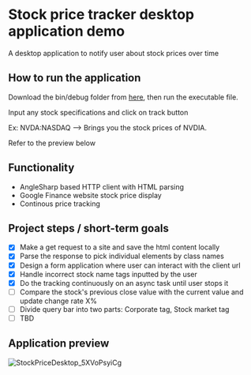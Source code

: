# Stock price tracker desktop application demo
A desktop application to notify user about stock prices over time

## How to run the application
Download the bin/debug folder from [here]([StockPriceDesktop/bin/Debug](https://github.com/Blazecaller/StockPriceDesktop/tree/385c74d88b0e01c88163bfc88e30cb0d707b470b/StockPriceDesktop/bin/Debug)), then run the executable file. 

Input any stock specifications and click on track button

Ex: NVDA:NASDAQ --> Brings you the stock prices of NVDIA. 

Refer to the preview below

## Functionality
- AngleSharp based HTTP client with HTML parsing
- Google Finance website stock price display
- Continous price tracking
  
## Project steps / short-term goals
- [x] Make a get request to a site and save the html content locally
- [x] Parse the response to pick individual elements by class names
- [x] Design a form application where user can interact with the client url
- [x] Handle incorrect stock name tags inputted by the user
- [x] Do the tracking continuously on an async task until user stops it
- [ ] Compare the stock's previous close value with the current value and update change rate X%
- [ ] Divide query bar into two parts: Corporate tag, Stock market tag
- [ ] TBD

## Application preview
![StockPriceDesktop_5XVoPsyiCg](https://github.com/Blazecaller/StockPriceDesktop/assets/55828485/0b8065b0-b3fd-4bf0-8d9b-03306a10939c)
